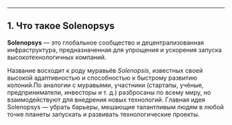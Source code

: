 

---

## 1. Что такое Solenopsys

**Solenopsys** — это глобальное сообщество и децентрализованная инфраструктура, предназначенная для упрощения и ускорения запуска высокотехнологичных  компаний. 

Название восходит к роду муравьёв *Solenopsis*, известных своей высокой адаптивностью и способностью к быстрому развитию колоний.По аналогии с муравьями, участники (стартапы, учёные, предприниматели, инвесторы и т. д.) разбросаны по всему миру, но взаимодействуют для внедрения новых технологий. Главная идея Solenopsys — убрать барьеры, мешающие талантливым людям в любой точке планеты запускать и развивать технологические проекты.

